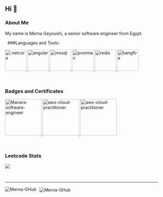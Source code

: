 <a name="readme-top"></a>

<!-- PROJECT LOGO -->
## Hi :wave:
<!--<img src="https://media.giphy.com/media/dWNtfE71HBbzn9VMcT/giphy.gif" alt="cat-waving" width="20" height="20">  -->


<!-- ABOUT THE PROJECT -->
### About Me

My name is Merna Geyoushi, a senior software engineer from Egypt.


<!--
### Technologies and Frameworks

[![.NET][NET.com]][NET-url] [![Angular][Angular.io]][Angular-url]
<!-- [![Bootstrap][Bootstrap.com]][Bootstrap-url] [![JQuery][JQuery.com]][JQuery-url]-->


<!-- CONTACT -->
<!-- ### Contact -->
<!-- 
Project Link: [https://github.com/Merna-GHub/Intro/](https://github.com/merna-ghub/Intro)
<br/> -->

<!-- [![LinkedIn][linkedin-shield]][linkedin-url]-->

<!--
<p align="right">(<a href="#readme-top">back to top</a>)</p>
-->


<!-- MARKDOWN LINKS & IMAGES -->
<!-- https://www.markdownguide.org/basic-syntax/#reference-style-links -->
[contributors-shield]: https://img.shields.io/github/contributors/othneildrew/Best-README-Template.svg?style=for-the-badge
[contributors-url]: https://github.com/othneildrew/Best-README-Template/graphs/contributors
[forks-shield]: https://img.shields.io/github/forks/othneildrew/Best-README-Template.svg?style=for-the-badge
[forks-url]: https://github.com/othneildrew/Best-README-Template/network/members
[stars-shield]: https://img.shields.io/github/stars/othneildrew/Best-README-Template.svg?style=for-the-badge
[stars-url]: https://github.com/othneildrew/Best-README-Template/stargazers
[issues-shield]: https://img.shields.io/github/issues/othneildrew/Best-README-Template.svg?style=for-the-badge
[issues-url]: https://github.com/othneildrew/Best-README-Template/issues
[license-shield]: https://img.shields.io/github/license/othneildrew/Best-README-Template.svg?style=for-the-badge
[license-url]: https://github.com/othneildrew/Best-README-Template/blob/master/LICENSE.txt
[linkedin-shield]: https://img.shields.io/badge/-LinkedIn-black.svg?style=for-the-badge&logo=linkedin&colorB=0077B5
[linkedin-url]: https://linkedin.com/in/mernageyoushi
[product-screenshot]: images/screenshot.png
[Angular.io]: https://img.shields.io/badge/Angular-DD0031?style=for-the-badge&logo=angular&logoColor=white
[Angular-url]: https://angular.io/
[NET.com]: https://img.shields.io/badge/.NET-5C2D91?style=for-the-badge&logo=.net&logoColor=white
[NET-url]: https://dotnet.microsoft.com/en-us/apps/aspnet
[Bootstrap.com]: https://img.shields.io/badge/Bootstrap-563D7C?style=for-the-badge&logo=bootstrap&logoColor=white
[Bootstrap-url]: https://getbootstrap.com
[JQuery.com]: https://img.shields.io/badge/jQuery-0769AD?style=for-the-badge&logo=jquery&logoColor=white
[JQuery-url]: https://jquery.com 

&nbsp;
###Languages and Tools:

<p align="left"> 
  <a href="https://dotnet.microsoft.com/en-us/download" target="_blank" rel="noreferrer">
  <img src="https://upload.wikimedia.org/wikipedia/commons/thumb/7/7d/Microsoft_.NET_logo.svg/250px-Microsoft_.NET_logo.svg.png" alt=".netcore" width="auto" height="70px"/> 
  </a> 

   <a href="https://www.angular.io/" target="_blank" rel="noreferrer">
  <img src="https://cdn.prod.website-files.com/62876589ec366575fa309b1e/65cbc63ea7d2271f5898837b_Angular%20JS.svg" alt="angular" width="auto" height="70px"/> </a> 
  
  
  <a href="https://www.microsoft.com/en-us/sql-server" target="_blank" rel="noreferrer">
  <img src="https://upload.wikimedia.org/wikipedia/commons/thumb/4/41/Microsoft_SQL_Server_2025_icon.svg/1200px-Microsoft_SQL_Server_2025_icon.svg.png" alt="mssql" width="auto" height="70px"/> </a> 
  
  <a href="https://www.postman.com/" target="_blank" rel="noreferrer">
  <img src="https://cdn.iconscout.com/icon/free/png-256/free-postman-logo-icon-download-in-svg-png-gif-file-formats--technology-social-media-company-vol-5-pack-logos-icons-3030217.png?f=webp" alt="postman" width="auto" height="70px"/> 
  </a> 
  
  <a href="https://redis.io/" target="_blank" rel="noreferrer">
  <img src="https://dt-cdn.net/hub/logos/redis-open-source.png" alt="redis" width="auto" height="70"/> 
  </a> 
  
  <a href="https://www.hangfire.io/" target="_blank" rel="noreferrer">
  <img src="https://encrypted-tbn0.gstatic.com/images?q=tbn:ANd9GcR5nF5ZgK1KJhtzBwuVrrT5f60WbD1Ri_lSGA&s" alt="hangfire" width="auto" height="70"/> 
  </a> 

</p>

&nbsp;
<h3 align="left">Badges and Certificates</h3>

<p>
   <a href="https://www.credly.com/badges/4b60570a-cafe-49fe-b9ee-4bf80729d129/public_url" target="_blank" rel="noreferrer">
    <img src="https://images.credly.com/images/c91c5a3f-1026-4d8a-9669-b94ec05636e9/badge-1_2x_1__1_.png" alt="Manara-software-engineer" width="auto" height="120"/> 
  </a> 
   <a href="https://www.credly.com/badges/e9c03bbd-e24c-417e-9b9b-f233bc79252c/public_url" target="_blank" rel="noreferrer">
    <img src="https://images.credly.com/size/680x680/images/00634f82-b07f-4bbd-a6bb-53de397fc3a6/image.png" alt="aws-cloud-practitioner" width="auto" height="120"/> 
  </a> 
   <a href="https://www.credly.com/badges/e9c03bbd-e24c-417e-9b9b-f233bc79252c/public_url" target="_blank" rel="noreferrer">
    <img src="https://images.credly.com/images/99f74b86-46d7-429d-9d43-2ed446b35af9/blob" alt="aws-cloud-practitioner" width="auto" height="120"/> 
  </a> 
</p>

&nbsp;
&nbsp;
<h3 align="left">Leetcode Stats</h3>

![](https://leetcard.jacoblin.cool/mrngsh?theme=radical&font=Chenla&ext=heatmap)


&nbsp;
&nbsp;
<hr>
<p>
  <img align="left" src="https://github-readme-stats.vercel.app/api/top-langs?username=Merna-GHub&show_icons=true&locale=en&layout=compact" alt="Merna-GHub" />
</p>

<p>
  &nbsp;
  <img align="center" src="https://github-readme-stats.vercel.app/api?username=Merna-GHub&show_icons=true&locale=en&layout=compact" alt="Merna-GHub" />
</p>


